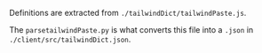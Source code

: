 Definitions are extracted from `./tailwindDict/tailwindPaste.js`.

The `parsetailwindPaste.py` is what converts this file into a `.json` in `./client/src/tailwindDict.json`.
